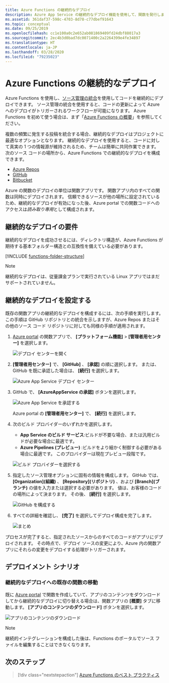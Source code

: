 ```yaml
---
title: Azure Functions の継続的なデプロイ
description: Azure App Service の継続的なデプロイ機能を使用して、関数を発行します。
ms.assetid: 361daf37-598c-4703-8d78-c77dbef91643
ms.topic: conceptual
ms.date: 09/25/2019
ms.openlocfilehash: cc1e100a0c2e652ab081869409fd24dbf88017a3
ms.sourcegitcommit: 2ec4b3d0bad7dc0071400c2a2264399e4fe34897
ms.translationtype: HT
ms.contentlocale: ja-JP
ms.lasthandoff: 03/28/2020
ms.locfileid: "79235023"
---
```

# <a name="continuous-deployment-for-azure-functions"></a>Azure Functions の継続的なデプロイ

Azure Functions を使用し、[ソース管理の統合](functions-deployment-technologies.md#source-control)を使用してコードを継続的にデプロイできます。 ソース管理の統合を使用すると、コードの更新によって Azure へのデプロイがトリガーされるワークフローが可能になります。 Azure Functions を初めて使う場合は、まず「[Azure Functions の概要](functions-overview.md)」を参照してください。

複数の頻繁に発生する投稿を統合する場合、継続的なデプロイはプロジェクトに最適なオプションとなります。 継続的なデプロイを使用すると、コードに対して真実の 1 つの情報源が維持されるため、チームは簡単に共同作業できます。 次のソース コードの場所から、Azure Functions での継続的なデプロイを構成できます。

* [Azure Repos](https://azure.microsoft.com/services/devops/repos/)
* [GitHub](https://github.com)
* [Bitbucket](https://bitbucket.org/)

Azure の関数のデプロイの単位は関数アプリです。 関数アプリ内のすべての関数は同時にデプロイされます。 信頼できるソースが他の場所に設定されているため、継続的なデプロイが有効になった後、Azure portal での関数コードへのアクセスは*読み取り専用*として構成されます。

## <a name="requirements-for-continuous-deployment"></a>継続的なデプロイの要件

継続的なデプロイを成功させるには、ディレクトリ構造が、Azure Functions が期待する基本フォルダー構造との互換性を備えている必要があります。

[!INCLUDE [functions-folder-structure](../../includes/functions-folder-structure.md)]

>[!NOTE]  
> 継続的なデプロイは、従量課金プランで実行されている Linux アプリではまだサポートされていません。 

## <a name="set-up-continuous-deployment"></a><a name="credentials"></a>継続的なデプロイを設定する

既存の関数アプリの継続的なデプロイを構成するには、次の手順を実行します。 この手順は GitHub リポジトリとの統合を示しますが、Azure Repos またはその他のソース コード リポジトリに対しても同様の手順が適用されます。

1. [Azure portal](https://portal.azure.com) の関数アプリで、 **[プラットフォーム機能]**  >  **[管理者用センター]** を選択します。

    ![デプロイ センターを開く](./media/functions-continuous-deployment/platform-features.png)

2. **[管理者用センター]** で、 **[GitHub]** 、 **[承認]** の順に選択します。 または、GitHub を既に承認した場合は、 **[続行]** を選択します。 

    ![Azure App Service デプロイ センター](./media/functions-continuous-deployment/github.png)

3. GitHub で、 **[AzureAppService の承認]** ボタンを選択します。 

    ![Azure App Service を承認する](./media/functions-continuous-deployment/authorize.png)
    
    Azure portal の **[管理者用センター]** で、 **[続行]** を選択します。

4. 次のビルド プロバイダーのいずれかを選択します。

    * **App Service のビルド サービス**:ビルドが不要な場合、または汎用ビルドが必要な場合に最適です。
    * **Azure Pipelines (プレビュー)** :ビルドをより細かく制御する必要がある場合に最適です。 このプロバイダーは現在プレビュー段階です。

    ![ビルド プロバイダーを選択する](./media/functions-continuous-deployment/build.png)

5. 指定したソース管理オプションに固有の情報を構成します。 GitHub では、 **[Organization]\(組織\)** 、 **[Repository]\(リポジトリ\)** 、および **[Branch]\(ブランチ\)** の値を入力または選択する必要があります。 値は、お客様のコードの場所によって決まります。 その後、 **[続行]** を選択します。

    ![GitHub を構成する](./media/functions-continuous-deployment/github-specifics.png)

6. すべての詳細を確認し、 **[完了]** を選択してデプロイ構成を完了します。

    ![まとめ](./media/functions-continuous-deployment/summary.png)

プロセスが完了すると、指定されたソースからのすべてのコードがアプリにデプロイされます。 その時点で、デプロイ ソースの変更により、Azure 内の関数アプリにそれらの変更をデプロイする処理がトリガーされます。

## <a name="deployment-scenarios"></a>デプロイメント シナリオ

<a name="existing"></a>

### <a name="move-existing-functions-to-continuous-deployment"></a>継続的なデプロイへの既存の関数の移動

既に [Azure portal](https://portal.azure.com) で関数を作成していて、アプリのコンテンツをダウンロードしてから継続的なデプロイに切り替える場合は、関数アプリの **[概要]** タブに移動します。 **[アプリのコンテンツのダウンロード]** ボタンを選択します。

![アプリのコンテンツのダウンロード](./media/functions-continuous-deployment/download.png)

> [!NOTE]
> 継続的インテグレーションを構成した後は、Functions のポータルでソース ファイルを編集することはできなくなります。

## <a name="next-steps"></a>次のステップ

> [!div class="nextstepaction"]
> [Azure Functions のベスト プラクティス](functions-best-practices.md)
